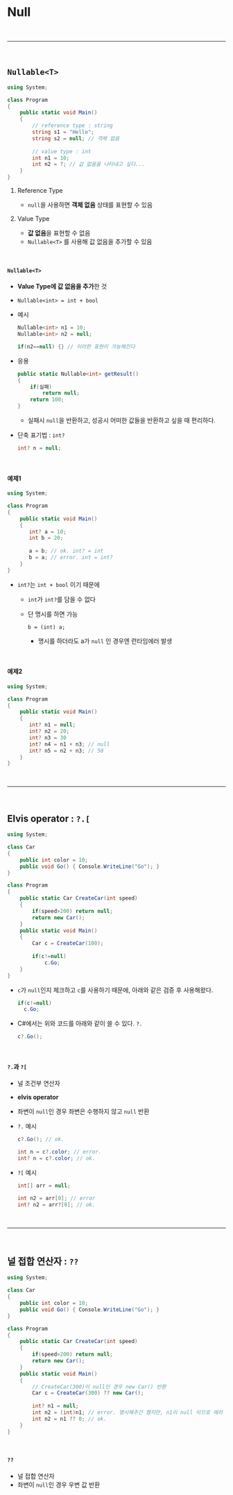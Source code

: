 # Null

<br>

---

<br>

## `Nullable<T>`

```C#
using System;

class Program
{
    public static void Main()
    {
        // reference type : string
        string s1 = "Hello";
        string s2 = null; // 객체 없음
        
        // value type : int
        int n1 = 10;
        int n2 = ?; // 값 없음을 나타내고 싶다...
    }
}
```

1. Reference Type
   * `null`을 사용하면 **객체 없음** 상태를 표현할 수 있음

2. Value Type
   * **값 없음**을 표현할 수 없음
   * `Nullable<T>` 를 사용해 값 없음을 추가할 수 있음

<br>

#### `Nullable<T>`

* **Value Type에 값 없음을 추가**한 것

* `Nullable<int> = int + bool`

* 예시

  ```C#
  Nullable<int> n1 = 10;
  Nullable<int> n2 = null;
  
  if(n2==null) {} // 이러한 표현이 가능해진다
  ```

* 응용

  ```C#
  public static Nullable<int> getResult()
  {
      if(실패)
          return null;
      return 100;
  }
  ```

  * 실패시 `null`을 반환하고, 성공시 어떠한 값들을 반환하고 싶을 때 편리하다.

* 단축 표기법 : `int?`

  ```C#
  int? n = null;
  ```

<br>

#### 예제1

```c#
using System;

class Program
{
    public static void Main()
    {
       int? a = 10;
       int b = 20;
       
       a = b; // ok. int? = int
       b = a; // error. int = int?
    }
}
```

* `int?`는 `int + bool` 이기 때문에

  * `int`가 `int?`를 담을 수 없다

  * 단 명시를 하면 가능

    `b = (int) a;`

    * 명시를 하더라도 a가 `null` 인 경우엔 런타임에러 발생

<br>

#### 예제2

```c#
using System;

class Program
{
    public static void Main()
    {
       int? n1 = null;
       int? n2 = 20;
       int? n3 = 30
       int? n4 = n1 + n3; // null
       int? n5 = n2 + n3; // 50
    }
}
```

<br>

---

<br>

## Elvis operator : `?.[ `

```C#
using System;

class Car
{
    public int color = 10;
    public void Go() { Console.WriteLine("Go"); }
}

class Program
{
    public static Car CreateCar(int speed)
    {
        if(speed>200) return null;
        return new Car();
    }
    public static void Main()
    {
        Car c = CreateCar(100);
        
        if(c!=null)
        	c.Go;
    }
}
```

* `c`가 `null`인지 체크하고 `c`를 사용하기 때문에, 아래와 같은 검증 후 사용해왔다.

  ```c#
  if(c!=null)
  	c.Go;
  ```

* C#에서는 위와 코드를 아래와 같이 쓸 수 있다. `?.`

  ```c#
  c?.Go();
  ```

<br>

#### `?.`과 `?[`

* 널 조건부 연산자
* **elvis operator**

* 좌변이 `null`인 경우 좌변은 수행하지 않고 `null` 반환

* `?.` 예시

  ```c#
  c?.Go(); // ok.
  
  int n = c?.color; // error.
  int? n = c?.color; // ok.
  ```

* `?[` 예시

  ```c#
  int[] arr = null;
  
  int n2 = arr[0]; // error
  int? n2 = arr?[0]; // ok.
  ```

<br>

---

<br>

## 널 접합 연산자 : `??`

```c#
using System;

class Car
{
    public int color = 10;
    public void Go() { Console.WriteLine("Go"); }
}

class Program
{
    public static Car CreateCar(int speed)
    {
        if(speed>200) return null;
        return new Car();
    }
    public static void Main()
    {
        // CreateCar(300)이 null인 경우 new Car() 반환
        Car c = CreateCar(300) ?? new Car(); 
        
        int? n1 = null;
        int n2 = (int)n1; // error. 명시해주긴 했지만, n1이 null 이므로 에러
        int n2 = n1 ?? 0; // ok.
    }
}
```

<br>

#### `??`

* 널 접합 연산자
* 좌변이 `null`인 경우 우변 값 반환